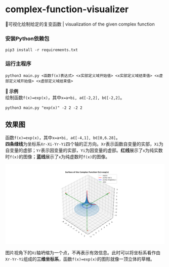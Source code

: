 # complex-function-visualizer
🔬可视化绘制给定的复变函数 | visualization of the given complex function

### 安装Python依赖包
```
pip3 install -r requirements.txt
```

### 运行主程序
```
python3 main.py <函数f(x)表达式> <x实部定义域开始值> <x实部定义域结束值> <x虚部定义域开始值> <x虚部定义域结束值>
```
**📘 示例**  
绘制函数```f(x)=exp(x)```，其中```x=a+bi, a∈[-2,2], b∈[-2,2]```。
```
python3 main.py "exp(x)" -2 2 -2 2
```

## 效果图
函数```f(x)=exp(x)```，其中```x=a+bi, a∈[-4,1], b∈[0,6.28]```。  
**四条绿线**为坐标系```Xr-Xi-Yr-Yi```四个轴的正方向。```Xr```表示函数自变量的实部，```Xi```为自变量的虚部；```Yr```表示因变量的实部，```Yi```为因变量的虚部。**红线**展示了```x```为纯实数时```f(x)```的图像；**蓝线**展示了```x```为纯虚数时```f(x)```的图像。  

![效果图](assets/demo.svg)

图片视角下的```Xi```轴坍缩为一个点，不再表示有效信息。此时可以将坐标系看作由```Xr-Yr-Yi```组成的**三维坐标系**，函数```f(x)=exp(x)```的图形就像一顶立体的草帽。
